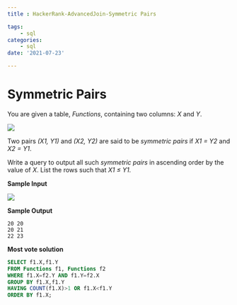 ```yaml
---
title : HackerRank-AdvancedJoin-Symmetric Pairs

tags:
    - sql
categories:
    - sql 
date: '2021-07-23'

---
```


# Symmetric Pairs

You are given a table,  _Functions_, containing two columns:  _X_ and  _Y_.

![](https://s3.amazonaws.com/hr-challenge-images/12892/1443818798-51909e977d-1.png)

Two pairs  _(X1, Y1)_  and  _(X2, Y2)_  are said to be  _symmetric_  _pairs_  if _X1  = Y2_  and  _X2  = Y1_.

Write a query to output all such  _symmetric_  _pairs_  in ascending order by the value of  _X_. List the rows such that  _X1  ≤ Y1_.

**Sample Input**

![](https://s3.amazonaws.com/hr-challenge-images/12892/1443818693-b384c24e35-2.png)

**Sample Output**

```
20 20
20 21
22 23
```

**Most vote solution**

```sql
SELECT f1.X,f1.Y
FROM Functions f1, Functions f2
WHERE f1.X=f2.Y AND f1.Y=f2.X
GROUP BY f1.X,f1.Y
HAVING COUNT(f1.X)>1 OR f1.X<f1.Y
ORDER BY f1.X;
```
